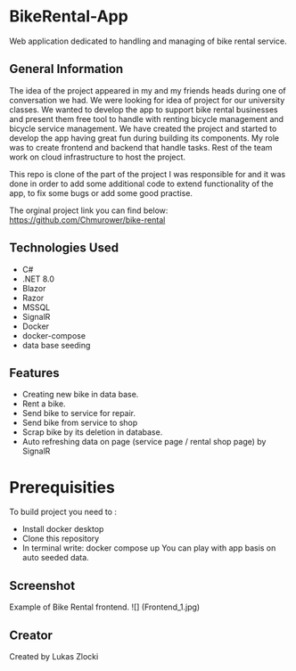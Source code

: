 # BikeRental-App
Web application dedicated to handling and managing of bike rental service.


## General Information

The idea of the project appeared in my and my friends heads during one of conversation we had.
We were looking for idea of project for our university classes.
We wanted to develop the app to support bike rental businesses and present them free tool
to handle with renting bicycle management and bicycle service management.
We have created the project and started to develop the app having great fun during building its components. My role was to create frontend and backend that handle tasks. Rest of the team work on cloud infrastructure to host the project.

This repo is clone of the part of the project I was responsible for and it was done in order to add some additional code to extend functionality of the app, to fix some bugs or add some good practise. 

The orginal project link you can find below:
https://github.com/Chmurower/bike-rental


## Technologies Used

* C#
* .NET 8.0
* Blazor
* Razor
* MSSQL
* SignalR
* Docker
* docker-compose
* data base seeding


## Features

* Creating new bike in data base.
* Rent a bike.
* Send bike to service for repair.
* Send bike from service to shop
* Scrap bike by its deletion in database.
* Auto refreshing data on page (service page / rental shop page) by SignalR


# Prerequisities
To build project you need to :
* Install docker desktop
* Clone this repository
* In terminal write: docker compose up
You can play with app basis on auto seeded data.


## Screenshot

Example of Bike Rental frontend.
![] (Frontend_1.jpg)


## Creator

Created by Lukas Zlocki  
